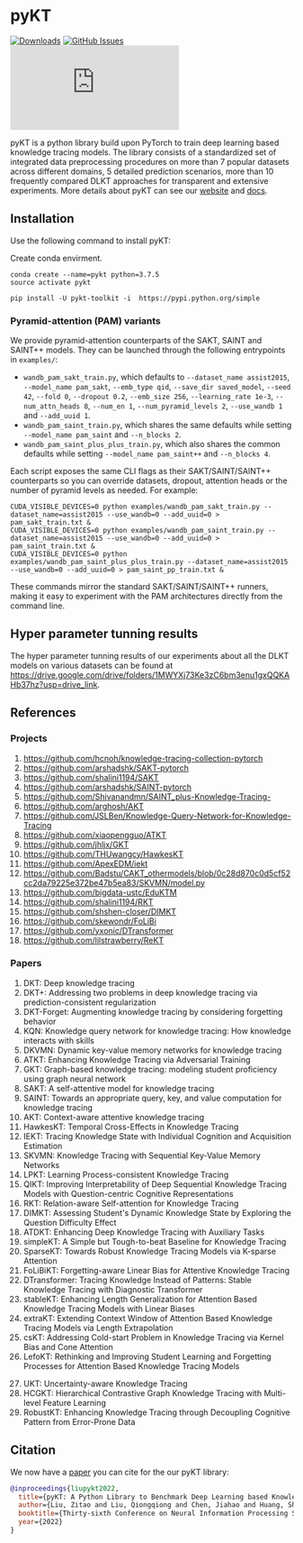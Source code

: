 # pyKT

[![Downloads](https://pepy.tech/badge/pykt-toolkit)](https://pepy.tech/project/pykt-toolkit)
[![GitHub Issues](https://img.shields.io/github/issues/pykt-team/pykt-toolkit.svg)](https://github.com/pykt-team/pykt-toolkit/issues)
[![Documentation](https://img.shields.io/website/http/pykt-team.github.io/index.html?down_color=red&down_message=offline&up_message=online)](https://pykt.org/)

pyKT is a python library build upon PyTorch to train deep learning based knowledge tracing models. The library consists of a standardized set of integrated data preprocessing procedures on more than 7 popular datasets across different domains, 5 detailed prediction scenarios, more than 10 frequently compared DLKT approaches for transparent and extensive experiments. More details about pyKT can see our [website](https://pykt.org/) and [docs](https://pykt-toolkit.readthedocs.io/en/latest/quick_start.html).




## Installation
Use the following command to install pyKT:

Create conda envirment.

```
conda create --name=pykt python=3.7.5
source activate pykt
```


```
pip install -U pykt-toolkit -i  https://pypi.python.org/simple

```

### Pyramid-attention (PAM) variants

We provide pyramid-attention counterparts of the SAKT, SAINT and SAINT++ models. They can be launched through the following entrypoints in `examples/`:

- `wandb_pam_sakt_train.py`, which defaults to `--dataset_name assist2015`, `--model_name pam_sakt`, `--emb_type qid`, `--save_dir saved_model`, `--seed 42`, `--fold 0`, `--dropout 0.2`, `--emb_size 256`, `--learning_rate 1e-3`, `--num_attn_heads 8`, `--num_en 1`, `--num_pyramid_levels 2`, `--use_wandb 1` and `--add_uuid 1`.
- `wandb_pam_saint_train.py`, which shares the same defaults while setting `--model_name pam_saint` and `--n_blocks 2`.
- `wandb_pam_saint_plus_plus_train.py`, which also shares the common defaults while setting `--model_name pam_saint++` and `--n_blocks 4`.

Each script exposes the same CLI flags as their SAKT/SAINT/SAINT++ counterparts so you can override datasets, dropout, attention heads or the number of pyramid levels as needed. For example:

```
CUDA_VISIBLE_DEVICES=0 python examples/wandb_pam_sakt_train.py --dataset_name=assist2015 --use_wandb=0 --add_uuid=0 > pam_sakt_train.txt &
CUDA_VISIBLE_DEVICES=0 python examples/wandb_pam_saint_train.py --dataset_name=assist2015 --use_wandb=0 --add_uuid=0 > pam_saint_train.txt &
CUDA_VISIBLE_DEVICES=0 python examples/wandb_pam_saint_plus_plus_train.py --dataset_name=assist2015 --use_wandb=0 --add_uuid=0 > pam_saint_pp_train.txt &
```

These commands mirror the standard SAKT/SAINT/SAINT++ runners, making it easy to experiment with the PAM architectures directly from the command line.

## Hyper parameter tunning results
The hyper parameter tunning results of our experiments about all the DLKT models on various datasets can be found at https://drive.google.com/drive/folders/1MWYXj73Ke3zC6bm3enu1gxQQKAHb37hz?usp=drive_link.

## References
### Projects

1. https://github.com/hcnoh/knowledge-tracing-collection-pytorch 
2. https://github.com/arshadshk/SAKT-pytorch 
3. https://github.com/shalini1194/SAKT 
4. https://github.com/arshadshk/SAINT-pytorch 
5. https://github.com/Shivanandmn/SAINT_plus-Knowledge-Tracing- 
6. https://github.com/arghosh/AKT 
7. https://github.com/JSLBen/Knowledge-Query-Network-for-Knowledge-Tracing 
8. https://github.com/xiaopengguo/ATKT 
9. https://github.com/jhljx/GKT 
10. https://github.com/THUwangcy/HawkesKT
11. https://github.com/ApexEDM/iekt
12. https://github.com/Badstu/CAKT_othermodels/blob/0c28d870c0d5cf52cc2da79225e372be47b5ea83/SKVMN/model.py
13. https://github.com/bigdata-ustc/EduKTM
14. https://github.com/shalini1194/RKT
15. https://github.com/shshen-closer/DIMKT
16. https://github.com/skewondr/FoLiBi
17. https://github.com/yxonic/DTransformer
18. https://github.com/lilstrawberry/ReKT

### Papers

1. DKT: Deep knowledge tracing 
2. DKT+: Addressing two problems in deep knowledge tracing via prediction-consistent regularization 
3. DKT-Forget: Augmenting knowledge tracing by considering forgetting behavior 
4. KQN: Knowledge query network for knowledge tracing: How knowledge interacts with skills 
5. DKVMN: Dynamic key-value memory networks for knowledge tracing 
6. ATKT: Enhancing Knowledge Tracing via Adversarial Training 
7. GKT: Graph-based knowledge tracing: modeling student proficiency using graph neural network 
8. SAKT: A self-attentive model for knowledge tracing 
9. SAINT: Towards an appropriate query, key, and value computation for knowledge tracing 
10. AKT: Context-aware attentive knowledge tracing 
11. HawkesKT: Temporal Cross-Effects in Knowledge Tracing
12. IEKT: Tracing Knowledge State with Individual Cognition and Acquisition Estimation
13. SKVMN: Knowledge Tracing with Sequential Key-Value Memory Networks
14. LPKT: Learning Process-consistent Knowledge Tracing
15. QIKT: Improving Interpretability of Deep Sequential Knowledge Tracing Models with Question-centric Cognitive Representations
16. RKT: Relation-aware Self-attention for Knowledge Tracing
17. DIMKT: Assessing Student's Dynamic Knowledge State by Exploring the Question Difficulty Effect
18. ATDKT: Enhancing Deep Knowledge Tracing with Auxiliary Tasks
19. simpleKT: A Simple but Tough-to-beat Baseline for Knowledge Tracing
20. SparseKT: Towards Robust Knowledge Tracing Models via K-sparse Attention
21. FoLiBiKT: Forgetting-aware Linear Bias for Attentive Knowledge Tracing
22. DTransformer: Tracing Knowledge Instead of Patterns: Stable Knowledge Tracing with Diagnostic Transformer
23. stableKT: Enhancing Length Generalization for Attention Based Knowledge Tracing Models with Linear Biases
24. extraKT: Extending Context Window of Attention Based Knowledge Tracing Models via Length Extrapolation
25. csKT: Addressing Cold-start Problem in Knowledge Tracing via Kernel Bias and Cone Attention
26. LefoKT: Rethinking and Improving Student Learning and Forgetting Processes for Attention Based Knowledge Tracing Models
<!-- 27. FlucKT: Cognitive Fluctuations Enhanced Attention Network for Knowledge Tracing -->
27. UKT: Uncertainty-aware Knowledge Tracing
28. HCGKT: Hierarchical Contrastive Graph Knowledge Tracing with Multi-level Feature Learning
29. RobustKT: Enhancing Knowledge Tracing through Decoupling Cognitive Pattern from Error-Prone Data

## Citation

We now have a [paper](https://arxiv.org/abs/2206.11460?context=cs.CY) you can cite for the our pyKT library:

```bibtex
@inproceedings{liupykt2022,
  title={pyKT: A Python Library to Benchmark Deep Learning based Knowledge Tracing Models},
  author={Liu, Zitao and Liu, Qiongqiong and Chen, Jiahao and Huang, Shuyan and Tang, Jiliang and Luo, Weiqi},
  booktitle={Thirty-sixth Conference on Neural Information Processing Systems Datasets and Benchmarks Track},
  year={2022}
}
```
